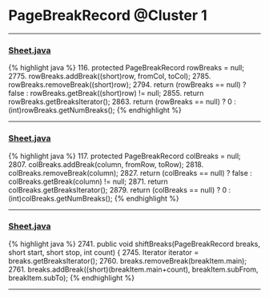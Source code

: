 # PageBreakRecord @Cluster 1

***

### [Sheet.java](https://searchcode.com/codesearch/view/15642365/)
{% highlight java %}
116. protected PageBreakRecord            rowBreaks         =     null;
2775.   rowBreaks.addBreak((short)row, fromCol, toCol);
2785.   rowBreaks.removeBreak((short)row);
2794.   return (rowBreaks == null) ? false : rowBreaks.getBreak((short)row) != null;
2855.   return rowBreaks.getBreaksIterator();
2863.   return (rowBreaks == null) ? 0 : (int)rowBreaks.getNumBreaks();
{% endhighlight %}

***

### [Sheet.java](https://searchcode.com/codesearch/view/15642365/)
{% highlight java %}
117. protected PageBreakRecord            colBreaks         =     null;
2807.   colBreaks.addBreak(column, fromRow, toRow);
2818.   colBreaks.removeBreak(column);
2827.   return (colBreaks == null) ? false : colBreaks.getBreak(column) != null;
2871.   return colBreaks.getBreaksIterator();
2879.   return (colBreaks == null) ? 0 : (int)colBreaks.getNumBreaks();
{% endhighlight %}

***

### [Sheet.java](https://searchcode.com/codesearch/view/15642365/)
{% highlight java %}
2741. public void shiftBreaks(PageBreakRecord breaks, short start, short stop, int count) {
2745.   Iterator iterator = breaks.getBreaksIterator();
2760.     breaks.removeBreak(breakItem.main);
2761.     breaks.addBreak((short)(breakItem.main+count), breakItem.subFrom, breakItem.subTo);
{% endhighlight %}

***

